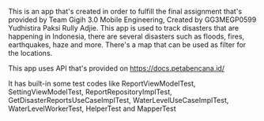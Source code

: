 This is an app that's created in order to fulfill the final assignment that's provided by Team Gigih 3.0 Mobile Engineering, Created by GG3MEGP0599 Yudhistira Paksi Rully Adjie.
This app is used to track disasters that are happening in Indonesia, there are several disasters such as floods, fires, earthquakes, haze and more. There's a map that can be used as filter for the locations.

This app uses API that's provided on  https://docs.petabencana.id/ 

It has built-in some test codes like ReportViewModelTest, SettingViewModelTest, ReportRepositoryImplTest, GetDisasterReportsUseCaseImplTest, WaterLevelUseCaseImplTest, WaterLevelWorkerTest, HelperTest and MapperTest
